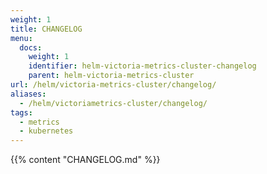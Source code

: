```yaml
---
weight: 1
title: CHANGELOG
menu:
  docs:
    weight: 1
    identifier: helm-victoria-metrics-cluster-changelog
    parent: helm-victoria-metrics-cluster
url: /helm/victoria-metrics-cluster/changelog/
aliases:
  - /helm/victoriametrics-cluster/changelog/
tags:
  - metrics
  - kubernetes
---
```

{{% content "CHANGELOG.md" %}}
